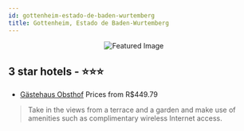 ```yaml
---
id: gottenheim-estado-de-baden-wurtemberg
title: Gottenheim, Estado de Baden-Wurtemberg
---
```


<center><img src="https://i.travelapi.com/hotels/32000000/31700000/31699900/31699877/619c3586_z.jpg" alt="Featured Image" /></center>


##  3 star hotels - ⭐️⭐️⭐️

-    [Gästehaus Obsthof](https://us.hurb.com/hotels/gottenheim/gastehaus-obsthof-JNP-JP196114?cmp=18055) Prices from R$449.79
   > Take in the views from a terrace and a garden and make use of amenities such as complimentary wireless Internet access.
